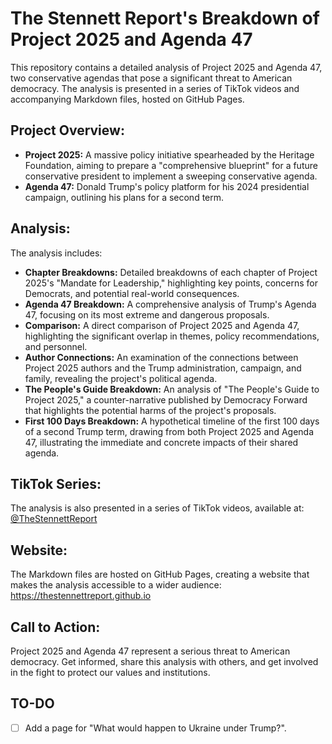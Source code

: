 # The Stennett Report's Breakdown of Project 2025 and Agenda 47

This repository contains a detailed analysis of Project 2025 and Agenda 47, two conservative agendas that pose a significant threat to American democracy. The analysis is presented in a series of TikTok videos and accompanying Markdown files, hosted on GitHub Pages.

## Project Overview:

* **Project 2025:** A massive policy initiative spearheaded by the Heritage Foundation, aiming to prepare a "comprehensive blueprint" for a future conservative president to implement a sweeping conservative agenda.
* **Agenda 47:** Donald Trump's policy platform for his 2024 presidential campaign, outlining his plans for a second term.

## Analysis:

The analysis includes:

* **Chapter Breakdowns:** Detailed breakdowns of each chapter of Project 2025's "Mandate for Leadership," highlighting key points, concerns for Democrats, and potential real-world consequences.
* **Agenda 47 Breakdown:** A comprehensive analysis of Trump's Agenda 47, focusing on its most extreme and dangerous proposals.
* **Comparison:** A direct comparison of Project 2025 and Agenda 47, highlighting the significant overlap in themes, policy recommendations, and personnel.
* **Author Connections:** An examination of the connections between Project 2025 authors and the Trump administration, campaign, and family, revealing the project's political agenda.
* **The People's Guide Breakdown:** An analysis of "The People's Guide to Project 2025," a counter-narrative published by Democracy Forward that highlights the potential harms of the project's proposals.
* **First 100 Days Breakdown:** A hypothetical timeline of the first 100 days of a second Trump term, drawing from both Project 2025 and Agenda 47, illustrating the immediate and concrete impacts of their shared agenda.

## TikTok Series:

The analysis is also presented in a series of TikTok videos, available at: [@TheStennettReport](https://www.tiktok.com/@thestennettreport)

## Website:

The Markdown files are hosted on GitHub Pages, creating a website that makes the analysis accessible to a wider audience: https://thestennettreport.github.io

## Call to Action:

Project 2025 and Agenda 47 represent a serious threat to American democracy. Get informed, share this analysis with others, and get involved in the fight to protect our values and institutions.

## TO-DO
- [ ] Add a page for "What would happen to Ukraine under Trump?".
